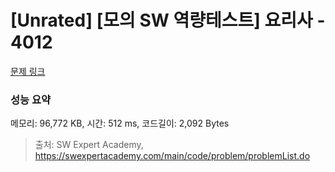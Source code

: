 # [Unrated] [모의 SW 역량테스트] 요리사 - 4012 

[문제 링크](https://swexpertacademy.com/main/code/problem/problemDetail.do?contestProbId=AWIeUtVakTMDFAVH) 

### 성능 요약

메모리: 96,772 KB, 시간: 512 ms, 코드길이: 2,092 Bytes



> 출처: SW Expert Academy, https://swexpertacademy.com/main/code/problem/problemList.do